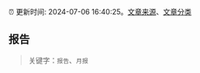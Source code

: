 :alarm_clock: 更新时间: 2024-07-06 16:40:25。[文章来源](/README.md)、[文章分类](/TAGS.md)

## 报告


> 关键字：`报告`、`月报`



